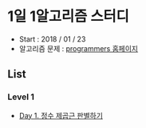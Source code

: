 # 1일 1알고리즘 스터디

- Start : 2018 / 01 / 23
- 알고리즘 문제 : [programmers 홈페이지](https://programmers.co.kr/learn/challenges)

## List

### Level 1
- [Day 1. 정수 제곱근 판별하기](https://github.com/starfg/ParkSungEun_iOS_School6/blob/master/Study/1Day_Algorithm/Day1.%EC%A0%95%EC%88%98%20%EC%A0%9C%EA%B3%B1%EA%B7%BC%20%ED%8C%90%EB%B3%84%ED%95%98%EA%B8%B0.playground/Contents.swift)

